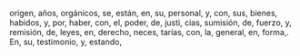 origen, años, orgánicos, se, están, en, su, personal, y, con, sus, bienes, habidos, y, por, haber, con, el, poder, de, justi, cias, sumisión, de, fuerzo, y, remisión, de, leyes, en, derecho, neces, tarías, con, la, general, en, forma,. En, su, testimonio, y, estando,